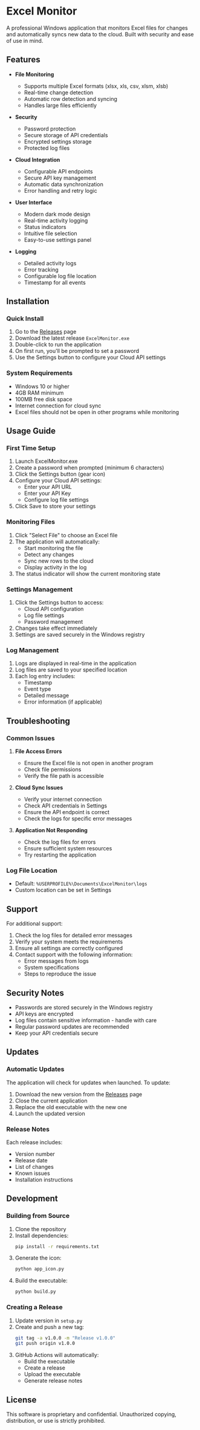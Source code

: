 # Excel Monitor

A professional Windows application that monitors Excel files for changes and automatically syncs new data to the cloud. Built with security and ease of use in mind.

## Features

- **File Monitoring**
  - Supports multiple Excel formats (xlsx, xls, csv, xlsm, xlsb)
  - Real-time change detection
  - Automatic row detection and syncing
  - Handles large files efficiently

- **Security**
  - Password protection
  - Secure storage of API credentials
  - Encrypted settings storage
  - Protected log files

- **Cloud Integration**
  - Configurable API endpoints
  - Secure API key management
  - Automatic data synchronization
  - Error handling and retry logic

- **User Interface**
  - Modern dark mode design
  - Real-time activity logging
  - Status indicators
  - Intuitive file selection
  - Easy-to-use settings panel

- **Logging**
  - Detailed activity logs
  - Error tracking
  - Configurable log file location
  - Timestamp for all events

## Installation

### Quick Install
1. Go to the [Releases](https://github.com/yourusername/excel-monitor/releases) page
2. Download the latest release `ExcelMonitor.exe`
3. Double-click to run the application
4. On first run, you'll be prompted to set a password
5. Use the Settings button to configure your Cloud API settings

### System Requirements
- Windows 10 or higher
- 4GB RAM minimum
- 100MB free disk space
- Internet connection for cloud sync
- Excel files should not be open in other programs while monitoring

## Usage Guide

### First Time Setup
1. Launch ExcelMonitor.exe
2. Create a password when prompted (minimum 6 characters)
3. Click the Settings button (gear icon)
4. Configure your Cloud API settings:
   - Enter your API URL
   - Enter your API Key
   - Configure log file settings
5. Click Save to store your settings

### Monitoring Files
1. Click "Select File" to choose an Excel file
2. The application will automatically:
   - Start monitoring the file
   - Detect any changes
   - Sync new rows to the cloud
   - Display activity in the log
3. The status indicator will show the current monitoring state

### Settings Management
1. Click the Settings button to access:
   - Cloud API configuration
   - Log file settings
   - Password management
2. Changes take effect immediately
3. Settings are saved securely in the Windows registry

### Log Management
1. Logs are displayed in real-time in the application
2. Log files are saved to your specified location
3. Each log entry includes:
   - Timestamp
   - Event type
   - Detailed message
   - Error information (if applicable)

## Troubleshooting

### Common Issues
1. **File Access Errors**
   - Ensure the Excel file is not open in another program
   - Check file permissions
   - Verify the file path is accessible

2. **Cloud Sync Issues**
   - Verify your internet connection
   - Check API credentials in Settings
   - Ensure the API endpoint is correct
   - Check the logs for specific error messages

3. **Application Not Responding**
   - Check the log files for errors
   - Ensure sufficient system resources
   - Try restarting the application

### Log File Location
- Default: `%USERPROFILE%\Documents\ExcelMonitor\logs`
- Custom location can be set in Settings

## Support

For additional support:
1. Check the log files for detailed error messages
2. Verify your system meets the requirements
3. Ensure all settings are correctly configured
4. Contact support with the following information:
   - Error messages from logs
   - System specifications
   - Steps to reproduce the issue

## Security Notes

- Passwords are stored securely in the Windows registry
- API keys are encrypted
- Log files contain sensitive information - handle with care
- Regular password updates are recommended
- Keep your API credentials secure

## Updates

### Automatic Updates
The application will check for updates when launched. To update:
1. Download the new version from the [Releases](https://github.com/yourusername/excel-monitor/releases) page
2. Close the current application
3. Replace the old executable with the new one
4. Launch the updated version

### Release Notes
Each release includes:
- Version number
- Release date
- List of changes
- Known issues
- Installation instructions

## Development

### Building from Source
1. Clone the repository
2. Install dependencies:
   ```bash
   pip install -r requirements.txt
   ```
3. Generate the icon:
   ```bash
   python app_icon.py
   ```
4. Build the executable:
   ```bash
   python build.py
   ```

### Creating a Release
1. Update version in `setup.py`
2. Create and push a new tag:
   ```bash
   git tag -a v1.0.0 -m "Release v1.0.0"
   git push origin v1.0.0
   ```
3. GitHub Actions will automatically:
   - Build the executable
   - Create a release
   - Upload the executable
   - Generate release notes

## License

This software is proprietary and confidential. Unauthorized copying, distribution, or use is strictly prohibited. 